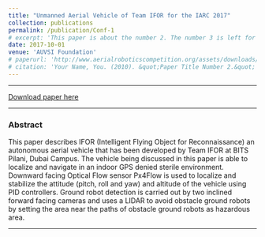 ```yaml
---
title: "Unmanned Aerial Vehicle of Team IFOR for the IARC 2017"
collection: publications
permalink: /publication/Conf-1
# excerpt: 'This paper is about the number 2. The number 3 is left for future work.'
date: 2017-10-01
venue: 'AUVSI Foundation'
# paperurl: 'http://www.aerialroboticscompetition.org/assets/downloads/2017SymposiumPapers/BirlaInstituteofTechnologyandSciencePilani.pdf'
# citation: 'Your Name, You. (2010). &quot;Paper Title Number 2.&quot; <i>Journal 1</i>. 1(2).'
---
```



---


[Download paper here](http://www.aerialroboticscompetition.org/assets/downloads/2017SymposiumPapers/BirlaInstituteofTechnologyandSciencePilani.pdf)

---

### Abstract

This  paper  describes  IFOR  (Intelligent  Flying  Object  for  Reconnaissance)  an autonomous  aerial  vehicle  that  has  been  developed  by  Team  IFOR  at  BITS  Pilani, Dubai  Campus.  The  vehicle  being  discussed  in  this  paper  is  able  to  localize  and navigate  in  an  indoor  GPS  denied  sterile  environment.  Downward  facing  Optical Flow  sensor  Px4Flow  is  used  to  localize  and  stabilize  the  attitude  (pitch,  roll  and yaw)  and  altitude  of  the  vehicle  using  PID  controllers.  Ground  robot  detection  is carried  out  by  two  inclined  forward  facing  cameras  and  uses  a  LIDAR  to  avoid obstacle  ground  robots  by  setting  the  area  near  the  paths  of  obstacle  ground  robots as  hazardous  area. 

---

